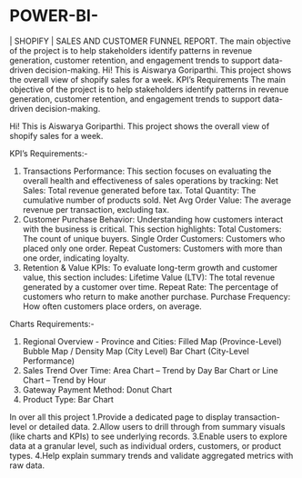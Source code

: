 # POWER-BI-
| SHOPIFY | SALES AND CUSTOMER FUNNEL REPORT. The main objective of the project is to help stakeholders identify patterns in revenue generation, customer retention, and engagement trends to support data-driven decision-making.   Hi! This is Aiswarya Goriparthi. This project shows the overall view of shopify sales for a week.  KPI’s Requirements
The main objective of the project is to help stakeholders identify patterns in revenue generation, customer retention, and engagement trends to support data-driven decision-making. 

Hi! This is Aiswarya Goriparthi. This project shows the overall view of shopify sales for a week.

KPI’s Requirements:-
1. Transactions Performance:
This section focuses on evaluating the overall health and effectiveness of sales operations by tracking:
Net Sales: Total revenue generated before tax.
Total Quantity: The cumulative number of products sold.
Net Avg Order Value: The average revenue per transaction, excluding tax.
2. Customer Purchase Behavior:
Understanding how customers interact with the business is critical. This section highlights:
Total Customers: The count of unique buyers.
Single Order Customers: Customers who placed only one order.
Repeat Customers: Customers with more than one order, indicating loyalty.
3. Retention & Value KPIs:
To evaluate long-term growth and customer value, this section includes:
Lifetime Value (LTV): The total revenue generated by a customer over time.
Repeat Rate: The percentage of customers who return to make another purchase.
Purchase Frequency: How often customers place orders, on average.

Charts Requirements:-
1. Regional Overview - Province and Cities:
Filled Map (Province-Level)
Bubble Map / Density Map (City Level)
Bar Chart (City-Level Performance)
2. Sales Trend Over Time:
Area Chart – Trend by Day
Bar Chart or Line Chart – Trend by Hour
3. Gateway Payment Method:
Donut Chart
4. Product Type:
Bar Chart

In over all this project 
1.Provide a dedicated page to display transaction-level or detailed data.
2.Allow users to drill through from summary visuals (like charts and KPIs) to see underlying records.
3.Enable users to explore data at a granular level, such as individual orders, customers, or product types.
4.Help explain summary trends and validate aggregated metrics with raw data.
